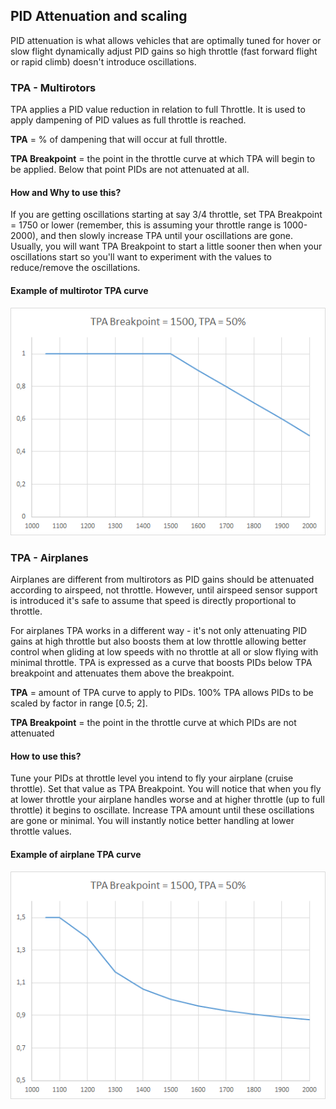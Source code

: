 ## PID Attenuation and scaling

PID attenuation is what allows vehicles that are optimally tuned for hover or slow flight dynamically adjust PID gains so high throttle (fast forward flight or rapid climb) doesn't introduce oscillations.

### TPA - Multirotors

TPA applies a PID value reduction in relation to full Throttle. It is used to apply dampening of PID values as full throttle is reached.

**TPA** = % of dampening that will occur at full throttle.

**TPA Breakpoint** = the point in the throttle curve at which TPA will begin to be applied. Below that point PIDs are not attenuated at all.

#### How and Why to use this?

If you are getting oscillations starting at say 3/4 throttle, set TPA Breakpoint = 1750 or lower (remember, this is assuming your throttle range is 1000-2000), and then slowly increase TPA until your oscillations are gone. Usually, you will want TPA Breakpoint to start a little sooner then when your oscillations start so you'll want to experiment with the values to reduce/remove the oscillations.

#### Example of multirotor TPA curve

![](images/tpa_multirotor.png)

### TPA - Airplanes

Airplanes are different from multirotors as PID gains should be attenuated according to airspeed, not throttle. However, until airspeed sensor support is introduced it's safe to assume that speed is directly proportional to throttle.

For airplanes TPA works in a different way - it's not only attenuating PID gains at high throttle but also boosts them at low throttle allowing better control when gliding at low speeds with no throttle at all or slow flying with minimal throttle. TPA is expressed as a curve that boosts PIDs below TPA breakpoint and attenuates them above the breakpoint.

**TPA** = amount of TPA curve to apply to PIDs. 100% TPA allows PIDs to be scaled by factor in range [0.5; 2].

**TPA Breakpoint** = the point in the throttle curve at which PIDs are not attenuated

#### How to use this?

Tune your PIDs at throttle level you intend to fly your airplane (cruise throttle). Set that value as TPA Breakpoint.
You will notice that when you fly at lower throttle your airplane handles worse and at higher throttle (up to full throttle) it begins to oscillate. Increase TPA amount until these oscillations are gone or minimal. You will instantly notice better handling at lower throttle values.

#### Example of airplane TPA curve

![](images/tpa_airplane.png)